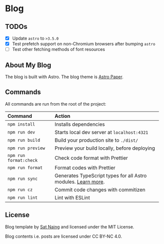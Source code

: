 # Blog

## TODOs

- [x] Update `astro` to `>3.5.0`
- [x] Test prefetch support on non-Chromium browsers after bumping `astro`
- [ ] Test other fetching methods of font resources

## About My Blog

The blog is built with Astro. The blog theme is [Astro Paper](https://github.com/satnaing/astro-paper).

## Commands

All commands are run from the root of the project:

| Command                | Action                                                                                                                           |
| :--------------------- | :------------------------------------------------------------------------------------------------------------------------------- |
| `npm install`          | Installs dependencies                                                                                                            |
| `npm run dev`          | Starts local dev server at `localhost:4321`                                                                                      |
| `npm run build`        | Build your production site to `./dist/`                                                                                          |
| `npm run preview`      | Preview your build locally, before deploying                                                                                     |
| `npm run format:check` | Check code format with Prettier                                                                                                  |
| `npm run format`       | Format codes with Prettier                                                                                                       |
| `npm run sync`         | Generates TypeScript types for all Astro modules. [Learn more](https://docs.astro.build/en/reference/cli-reference/#astro-sync). |
| `npm run cz`           | Commit code changes with commitizen                                                                                              |
| `npm run lint`         | Lint with ESLint                                                                                                                 |

## License

Blog template by [Sat Naing](https://satnaing.dev) and licensed under the MIT License.

Blog contents i.e. posts are licensed under CC BY-NC 4.0.
